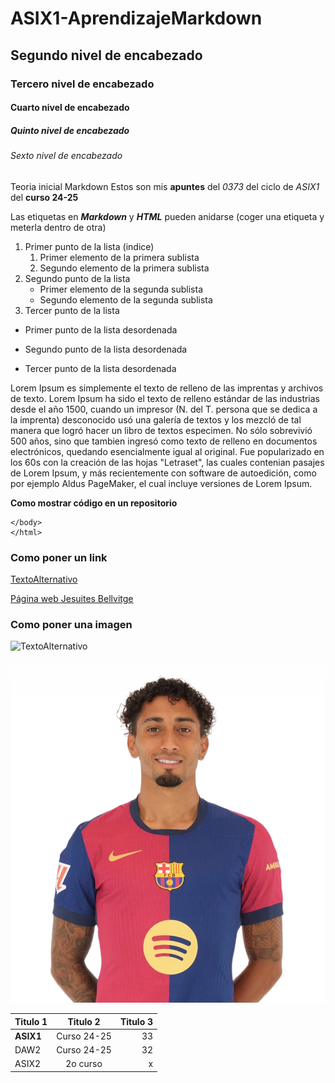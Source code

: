 # ASIX1-AprendizajeMarkdown
## Segundo nivel de encabezado 
### Tercero nivel de encabezado 
#### Cuarto nivel de encabezado 
##### Quinto nivel de encabezado 
###### Sexto nivel de encabezado 

Teoria inicial Markdown
Estos son mis __apuntes__ del *0373* del ciclo de _ASIX1_ del **curso 24-25**

Las etiquetas en **_Markdown_** y ***HTML*** pueden anidarse (coger una etiqueta y meterla dentro de otra)

1. Primer punto de la lista (indice)
    1. Primer elemento de la primera sublista
    2. Segundo elemento de la primera sublista
2. Segundo punto de la lista
    * Primer elemento de la segunda sublista
    * Segundo elemento de la segunda sublista
3. Tercer punto de la lista

* Primer punto de la lista desordenada
- Segundo punto de la lista desordenada
+ Tercer punto de la lista desordenada


Lorem Ipsum es simplemente el texto de relleno de las imprentas y archivos de texto. Lorem Ipsum ha sido el texto de relleno estándar de las industrias desde el año 1500, cuando un impresor (N. del T. persona que se dedica a la imprenta) desconocido usó una galería de textos y los mezcló de tal manera que logró hacer un libro de textos especimen. No sólo sobrevivió 500 años, sino que tambien ingresó como texto de relleno en documentos electrónicos, quedando esencialmente igual al original. Fue popularizado en los 60s con la creación de las hojas "Letraset", las cuales contenian pasajes de Lorem Ipsum, y más recientemente con software de autoedición, como por ejemplo Aldus PageMaker, el cual incluye versiones de Lorem Ipsum.

**Como mostrar código en un repositorio**
```
</body>
</html>
```
### Como poner un link
[TextoAlternativo](URL "Titulo opcional")


[Página web Jesuites Bellvitge](https://www.fje.edu/ca/jesuites-bellvitge "Titulo opcional")

### Como poner una imagen

![TextoAlternativo](URL "Titulo opcional")


![Raphinha](https://github.com/AriamSS/ASIX1-AprendizajeMarkdown/blob/main/Raphinha%20(foto%20prueba%20GitHub).png "Raphinha FCB")


|Titulo 1 | Titulo 2 | Titulo 3|
|----------|:---------------:|------------------:|
|**ASIX1** |Curso 24-25|33|
|DAW2 |Curso 24-25|32|
|ASIX2|2o curso|x|
